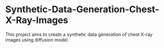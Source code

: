 # Synthetic-Data-Generation-Chest-X-Ray-Images
This project aims to create a synthetic data generation of chest X-ray images using diffusion model.
